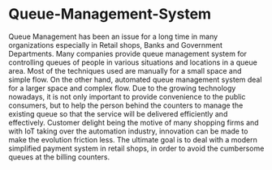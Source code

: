 # Queue-Management-System
Queue Management has been an issue for a long time in many organizations especially in Retail shops, Banks and Government Departments. Many companies provide queue management system for controlling queues of people in various situations and locations in a queue area. Most of the techniques used are manually for a small space and simple flow. On the other hand, automated queue management system deal for a larger space and complex flow. Due to the growing technology nowadays, it is not only important to provide convenience to the public consumers, but to help the person behind the counters to manage the existing queue so that the service will be delivered efficiently and effectively. Customer delight being the motive of many shopping firms and with IoT taking over the automation industry, innovation can be made to make the evolution friction less. The ultimate goal is to deal with a modern simplified payment system in retail shops, in order to avoid the cumbersome queues at the billing counters.
